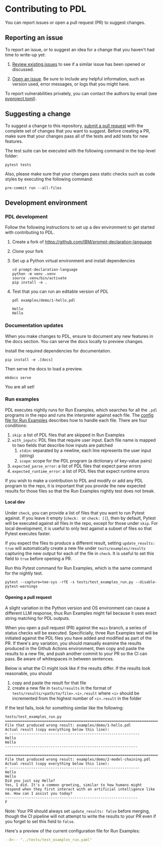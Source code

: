 # Contributing to PDL

You can report issues or open a pull request (PR) to suggest changes.

## Reporting an issue

To report an issue, or to suggest an idea for a change that you haven't had time to write-up yet:

1. [Review existing issues](https://github.com/IBM/prompt-declaration-language/issues) to see if a similar issue has been opened or discussed.

2. [Open an
issue](https://github.com/IBM/prompt-declaration-language/issues/new). Be sure to include any helpful information, such as version used, error messages, or logs that you might have.


To report vulnerabilities privately, you can contact the authors by email (see [pyproject.toml](https://github.com/IBM/prompt-declaration-language/blob/main/pyproject.toml)).

## Suggesting a change

To suggest a change to this repository, [submit a pull request](https://github.com/IBM/prompt-declaration-language/pulls) with the complete set of changes that you want to suggest. Before creating a PR, make sure that your changes pass all of the tests and add tests for new features.

The test suite can be executed with the following command in the top-level folder:
```
pytest tests
```

Also, please make sure that your changes pass static checks such as code styles by executing the following command:
```
pre-commit run --all-files
```

## Development environment

### PDL development

Follow the following instructions to set up a dev environment to get started with contributing to PDL.

1. Create a fork of https://github.com/IBM/prompt-declaration-language
2. Clone your fork
3. Set up a Python virtual environment and install dependencies

    ```
    cd prompt-declaration-language
    python -m venv .venv
    source .venv/bin/activate
    pip install -e .
    ```

4. Test that you can run an editable version of PDL

    ```
    pdl examples/demo/1-hello.pdl

    Hello
    Hello
    ```

### Documentation updates

When you make changes to PDL, ensure to document any new features in the docs section. You can serve the docs locally to preview changes.

Install the required dependencies for documentation.

```
pip install -e .[docs]
```

Then serve the docs to load a preview.

```
mkdocs serve
```

You are all set!

### Run examples

PDL executes nightly runs for Run Examples, which searches for all the `.pdl` programs in the repo and runs the interpreter against each file. The [config file for Run Examples](../tests/test_examples_run.yaml) describes how to handle each file. There are four conditions:

1. `skip`: a list of PDL files that are skipped in Run Examples
2. `with_inputs`: PDL files that require user input. Each file name is mapped to two fields that describe how inputs are patched
   1. `stdin`: separated by a newline, each line represents the user input (string)
   2. `scope`: scope for the PDL program (a dictionary of key-value pairs)
3. `expected_parse_error`: a list of PDL files that expect parse errors 
4. `expected_runtime_error`: a list of PDL files that expect runtime errors
   
If you wish to make a contribution to PDL and modify or add any PDL program to the repo, it is important that you provide the new expected results for those files so that the Run Examples nightly test does not break. 

#### Local dev

Under `check`, you can provide a list of files that you want to run Pytest against. If you leave it empty (`check: ` or `check: []`), then by default, Pytest will be executed against all files in the repo, except for those under `skip`. For local development, it is useful to only test against a subset of files so that Pytest executes faster.

If you expect the files to produce a different result, setting `update_results: true` will automatically create a new file under `tests/examples/results` capturing the new output for each of the file in `check`. It is useful to set this field to `true` before opening a PR. 

Run this Pytest command for Run Examples, which is the same command for the nightly test.

```
pytest --capture=tee-sys -rfE -s tests/test_examples_run.py --disable-pytest-warnings
```

#### Opening a pull request

A slight variation in the Python version and OS environment can cause a different LLM response, thus Run Examples might fail because it uses exact string matching for PDL outputs.

When you open a pull request (PR) against the `main` branch, a series of status checks will be executed. Specificially, three Run Examples test will be initiated against the PDL files you have added and modified as part of the PR. If there's any variation, you should manually examine the results produced in the Github Actions environment, then copy and paste the results to a new file, and push another commit to your PR so the CI can pass. Be aware of whitespaces in between sentences. 

Below is what the CI might look like if the results differ. If the results look reasonable, you should
1. copy and paste the result for that file 
2. create a new file in `tests/results` in the format of `tests/results/<path/to/file>.<i>.result` where `<i>` should be incremented from the highest number of `<i>.result` in the folder

If the test fails, look for something similar like the following:
```
tests/test_examples_run.py 
============================================================================
File that produced wrong result: examples/demo/1-hello.pdl
Actual result (copy everything below this line):
✂️ ------------------------------------------------------------
Hello
Hello
-------------------------------------------------------------

============================================================================
File that produced wrong result: examples/demo/2-model-chaining.pdl
Actual result (copy everything below this line):
✂️ ------------------------------------------------------------
Hello
Hello
Did you just say Hello?
Yes, I did. It's a common greeting, similar to how humans might respond when they first interact with an artificial intelligence like me. How can I assist you today?
-------------------------------------------------------------
F
```

Note: Your PR should always set `update_results: false` before merging, though the CI pipeline will not attempt to write the results to your PR even if you forget to set this field to `false`. 

Here's a preview of the current configuration file for Run Examples:

```yaml
--8<-- "../tests/test_examples_run.yaml"
```
